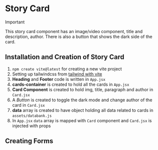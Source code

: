 # Story Card

> [!Important]
> This story card component has an image/video component, title and description, author.
> There is also a button that shows the dark side of the card.

## Installation and Creation of Story Card

1. `npm create vite@latest` for creating a new vite project
2. Setting up tailwindcss from [tailwind with vite](https://tailwindcss.com/docs/guides/vite)
3. **Heading** and **Footer** code is written in `App.jsx`
4. **cards-container** is created to hold all the cards in `App.jsx`
5. **Card Component** is created to hold img, title, paragraph and author in `Card.jsx`
6. A _Button_ is created to toggle the dark mode and change author of the card in `Card.jsx`
7. **data** array is created to have object holding all data related to cards in `assets/databank.js`
8. In `App.jsx` `data` array is mapped with `Card` component and `Card.jsx` is injected with props

## Creating Forms